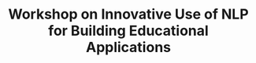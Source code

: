---
title: Workshop on Innovative Use of NLP for Building Educational Applications
permalink: /bea/current
redirect_to: /bea/2022
---